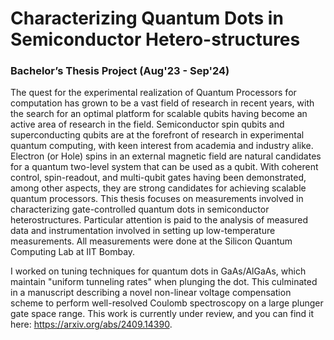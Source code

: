 # Characterizing Quantum Dots in Semiconductor Hetero-structures
### Bachelor’s Thesis Project (Aug'23 - Sep'24)

The quest for the experimental realization of Quantum Processors for computation has grown to be a vast field of research in recent years, with the search for an optimal 
platform for scalable qubits having become an active area of research in the field. 
Semiconductor spin qubits and superconducting qubits are at the forefront of research in experimental quantum computing, with keen interest from academia and industry
alike. Electron (or Hole) spins in an external magnetic field are natural candidates for a quantum two-level system that can be used as a qubit. With coherent control,
spin-readout, and multi-qubit gates having been demonstrated, among other aspects, they are strong candidates for achieving scalable quantum processors.
This thesis focuses on measurements involved in characterizing gate-controlled quantum dots in semiconductor heterostructures. Particular attention is paid to the analysis
of measured data and instrumentation involved in setting up low-temperature
measurements. All measurements were done at the Silicon Quantum Computing Lab at IIT Bombay.

I worked on tuning techniques for quantum dots in GaAs/AlGaAs, which maintain "uniform tunneling rates" when plunging the dot. This culminated in a manuscript describing a novel non-linear voltage compensation scheme to perform well-resolved Coulomb spectroscopy on a large plunger gate space range. This work is currently under review, and you can find it here: https://arxiv.org/abs/2409.14390.
